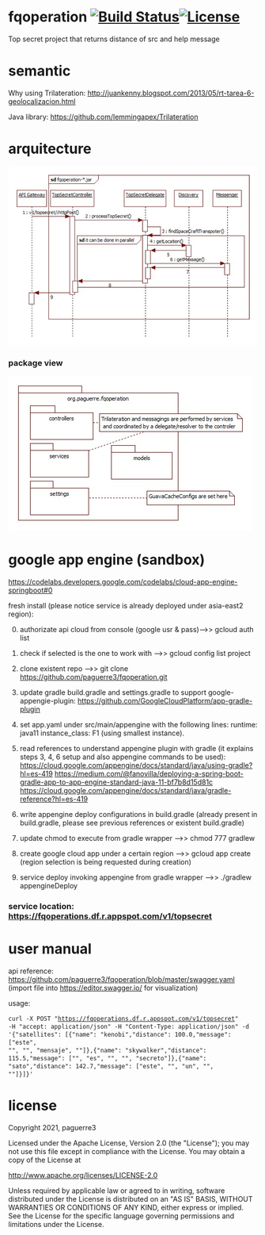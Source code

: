 # fqoperation [![Build Status](https://travis-ci.com/paguerre3/fqoperation.svg?branch=master)](https://travis-ci.com/paguerre3/fqoperation)[![License](https://img.shields.io/badge/License-Apache%202.0-blue.svg)](https://opensource.org/licenses/Apache-2.0)
Top secret project that returns distance of src and help message


# semantic 
Why using Trilateration: http://juankenny.blogspot.com/2013/05/rt-tarea-6-geolocalizacion.html

Java library: https://github.com/lemmingapex/Trilateration


# arquitecture
![Screenshot](https://github.com/paguerre3/fqoperation/blob/master/design/seq-diagram.jpg?raw=true)

### package view 
![Screenshot](https://github.com/paguerre3/fqoperation/blob/master/design/pckge-diagram.jpg?raw=true)


# google app engine (sandbox) 
https://codelabs.developers.google.com/codelabs/cloud-app-engine-springboot#0

fresh install (please notice service is already deployed under asia-east2 region):

0. authorizate api cloud from console (google usr & pass)-->> gcloud auth list

1. check if selected is the one to work with -->> gcloud config list project

2. clone existent repo -->> git clone https://github.com/paguerre3/fqoperation.git

3. update gradle build.gradle and settings.gradle to support google-appengie-plugin: https://github.com/GoogleCloudPlatform/app-gradle-plugin

4. set app.yaml under src/main/appengine with the following lines: runtime: java11
instance_class: F1 (using smallest instance).

5. read references to understand appengine plugin with gradle (it explains steps 3, 4, 6 setup and also appengine commands to be used):
https://cloud.google.com/appengine/docs/standard/java/using-gradle?hl=es-419
https://medium.com/@fanovilla/deploying-a-spring-boot-gradle-app-to-app-engine-standard-java-11-bf7b8d15d81c
https://cloud.google.com/appengine/docs/standard/java/gradle-reference?hl=es-419 

6. write appengine deploy configurations in build.gradle (already present in build.gradle, please see previous references or existent build.gradle) 

8. update chmod to execute from gradle wrapper -->> chmod 777 gradlew

9. create google cloud app under a certain region -->> gcloud app create (region selection is being requested during creation)

10. service deploy invoking appengine from gradle wrapper -->> ./gradlew appengineDeploy

### service location: https://fqoperations.df.r.appspot.com/v1/topsecret


# user manual
api reference: https://github.com/paguerre3/fqoperation/blob/master/swagger.yaml (import file into https://editor.swagger.io/ for visualization)

usage: <pre><code>curl -X POST "https://fqoperations.df.r.appspot.com/v1/topsecret" -H  "accept: application/json" -H  "Content-Type: application/json" -d '{"satellites": [{"name": "kenobi","distance": 100.0,"message": ["este", "", "", "mensaje", ""]},{"name": "skywalker","distance": 115.5,"message": ["", "es", "", "", "secreto"]},{"name": "sato","distance": 142.7,"message": ["este", "", "un", "", ""]}]}'</code></pre>


# license
Copyright 2021, paguerre3

Licensed under the Apache License, Version 2.0 (the "License"); you may not use
this file except in compliance with the License. You may obtain a copy of the
License at

http://www.apache.org/licenses/LICENSE-2.0

Unless required by applicable law or agreed to in writing, software distributed
under the License is distributed on an "AS IS" BASIS, WITHOUT WARRANTIES OR
CONDITIONS OF ANY KIND, either express or implied. See the License for the
specific language governing permissions and limitations under the License.